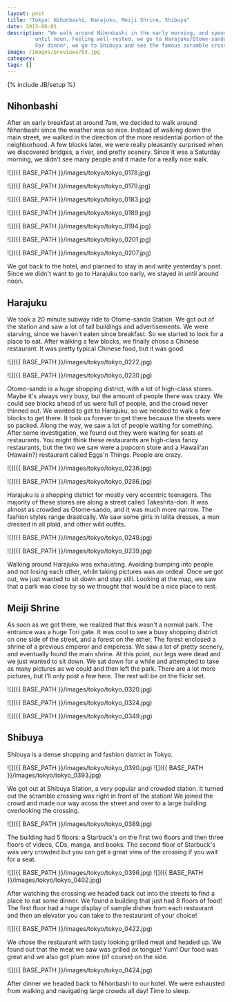 ```yaml
---
layout: post
title: "Tokyo: Nihonbashi, Harajuku, Meiji Shrine, Shibuya"
date: 2013-06-01
description: "We walk around Nihonbashi in the early morning, and spend some time in our hotel
	     until noon. Feeling well-rested, we go to Harajuku/Otome-sando and then Meiji Shrine.
	     For dinner, we go to Shibuya and see the famous scramble crossing!"
image: /images/previews/03.jpg
category: 
tags: []
---
```

{% include JB/setup %}

Nihonbashi
----------

After an early breakfast at around 7am, we decided to walk around Nihonbashi
since the weather was so nice. Instead of walking down the main street,
we walked in the direction of the more residential portion of the neighborhood.
A few blocks later, we were really pleasantly surprised when we discovered bridges, 
a river, and pretty scenery. Since it was a Saturday morning, we didn't see
many people and it made for a really nice walk. 

![]({{ BASE_PATH }}/images/tokyo/tokyo_0178.jpg)

![]({{ BASE_PATH }}/images/tokyo/tokyo_0179.jpg)

![]({{ BASE_PATH }}/images/tokyo/tokyo_0183.jpg)

![]({{ BASE_PATH }}/images/tokyo/tokyo_0189.jpg)

![]({{ BASE_PATH }}/images/tokyo/tokyo_0194.jpg)

![]({{ BASE_PATH }}/images/tokyo/tokyo_0201.jpg)

![]({{ BASE_PATH }}/images/tokyo/tokyo_0207.jpg)

We got back to the hotel, and planned to stay in and write yesterday's post.
Since we didn't want to go to Harajuku too early, we stayed in until around noon. 

Harajuku
--------

We took a 20 minute subway ride to Otome-sando Station. We got out of the station
and saw a lot of tall buildings and advertisements. We were starving, since we haven't
eaten since breakfast. So we started to look for a place to eat. After walking
a few blocks, we finally chose a Chinese restaurant. It was pretty typical Chinese
food, but it was good. 

![]({{ BASE_PATH }}/images/tokyo/tokyo_0222.jpg)

![]({{ BASE_PATH }}/images/tokyo/tokyo_0230.jpg)

Otome-sando is a huge shopping district, with a lot of high-class stores. Maybe it's 
always very busy, but the amount of people there was crazy. We could see blocks ahead 
of us were full of people, and the crowd never thinned out. We wanted to get to
Harajuku, so we needed to walk a few blocks to get there. It took us forever to
get there because the streets were so packed. Along the way, we saw a lot of people
waiting for something. After some investigation, we found out they were waiting for
seats at restaurants. You might think these restaurants are high-class fancy restaurants,
but the two we saw were a popcorn store and a Hawaii'an (Hawaiin?) restaurant called
Eggs'n Things. People are crazy.

![]({{ BASE_PATH }}/images/tokyo/tokyo_0236.jpg)

![]({{ BASE_PATH }}/images/tokyo/tokyo_0286.jpg)

Harajuku is a shopping district for mostly very eccentric teenagers. The majority
of these stores are along a street called Takeshita-dori. It was almost as crowded
as Otome-sando, and it was much more narrow. The fashion styles range drastically.
We saw some girls in lolita dresses, a man dressed in all plaid, and other wild
outfits.

![]({{ BASE_PATH }}/images/tokyo/tokyo_0248.jpg)

![]({{ BASE_PATH }}/images/tokyo/tokyo_0239.jpg)

<!-- todo add 274 (vertical image) -->

Walking around Harajuku was exhausting. Avoiding bumping into people and not losing
each other, while taking pictures was an ordeal. Once we got out, we just wanted
to sit down and stay still. Looking at the map, we saw that a park was close by
so we thought that would be a nice place to rest.

Meiji Shrine
------------

As soon as we got there, we realized that this wasn't a normal park. The entrance
was a huge Tori gate. It was cool to see a busy shopping district on one side of the
street, and a forest on the other. The forest enclosed a shrine of a previous emperor
and emperess. We saw a lot of pretty scenery, and eventually found the main shrine.
At this point, our legs were dead and we just wanted to sit down. We sat down for a while
and attempted to take as many pictures as we could and then left the park. There
are a lot more pictures, but I'll only post a few here. The rest will be on the flickr
set.

![]({{ BASE_PATH }}/images/tokyo/tokyo_0320.jpg)

![]({{ BASE_PATH }}/images/tokyo/tokyo_0324.jpg)

![]({{ BASE_PATH }}/images/tokyo/tokyo_0349.jpg)

Shibuya
-------

Shibuya is a dense shopping and fashion district in Tokyo.

![]({{ BASE_PATH }}/images/tokyo/tokyo_0390.jpg)
![]({{ BASE_PATH }}/images/tokyo/tokyo_0393.jpg)

We got out at Shibuya Station, a very popular and crowded station. It turned out the scramble
crossing was right in front of the station! We joined the crowd and made our way acoss the
street and over to a large building overlooking the crossing. 

![]({{ BASE_PATH }}/images/tokyo/tokyo_0389.jpg)

The building had 5 floors: a
Starbuck's on the first two floors and then three floors of videos, CDs, manga, and books.
The second floor of Starbuck's was very crowded but you can get a great view of the crossing
if you wait for a seat.

![]({{ BASE_PATH }}/images/tokyo/tokyo_0396.jpg)
![]({{ BASE_PATH }}/images/tokyo/tokyo_0402.jpg)

After watching the crossing we headed back out into the streets to find a place to eat some
dinner. We found a building that just had 8 floors of food! The first floor had a huge 
display of sample dishes from each restaurant and then an elevator you can take to the
restaurant of your choice!

![]({{ BASE_PATH }}/images/tokyo/tokyo_0422.jpg)

We chose the restaurant with tasty looking grilled meat and headed up. We found out that
the meat we saw was grilled ox tongue! Yum! Our food was great and we also got plum wine
(of course) on the side.


![]({{ BASE_PATH }}/images/tokyo/tokyo_0424.jpg)
<!-- todo add vertical images 427 & 249 -->

After dinner we headed back to Nihonbashi to our hotel. We were exhausted from walking 
and navigating large crowds all day! Time to sleep.
